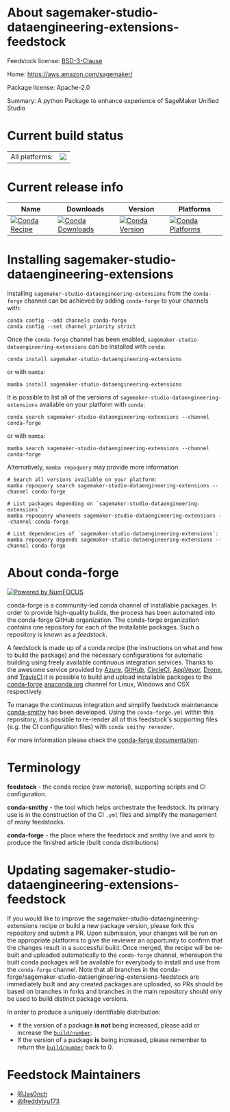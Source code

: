 About sagemaker-studio-dataengineering-extensions-feedstock
===========================================================

Feedstock license: [BSD-3-Clause](https://github.com/conda-forge/sagemaker-studio-dataengineering-extensions-feedstock/blob/main/LICENSE.txt)

Home: https://aws.amazon.com/sagemaker/

Package license: Apache-2.0

Summary: A python Package to enhance experience of SageMaker Unified Studio

Current build status
====================


<table><tr><td>All platforms:</td>
    <td>
      <a href="https://dev.azure.com/conda-forge/feedstock-builds/_build/latest?definitionId=24988&branchName=main">
        <img src="https://dev.azure.com/conda-forge/feedstock-builds/_apis/build/status/sagemaker-studio-dataengineering-extensions-feedstock?branchName=main">
      </a>
    </td>
  </tr>
</table>

Current release info
====================

| Name | Downloads | Version | Platforms |
| --- | --- | --- | --- |
| [![Conda Recipe](https://img.shields.io/badge/recipe-sagemaker--studio--dataengineering--extensions-green.svg)](https://anaconda.org/conda-forge/sagemaker-studio-dataengineering-extensions) | [![Conda Downloads](https://img.shields.io/conda/dn/conda-forge/sagemaker-studio-dataengineering-extensions.svg)](https://anaconda.org/conda-forge/sagemaker-studio-dataengineering-extensions) | [![Conda Version](https://img.shields.io/conda/vn/conda-forge/sagemaker-studio-dataengineering-extensions.svg)](https://anaconda.org/conda-forge/sagemaker-studio-dataengineering-extensions) | [![Conda Platforms](https://img.shields.io/conda/pn/conda-forge/sagemaker-studio-dataengineering-extensions.svg)](https://anaconda.org/conda-forge/sagemaker-studio-dataengineering-extensions) |

Installing sagemaker-studio-dataengineering-extensions
======================================================

Installing `sagemaker-studio-dataengineering-extensions` from the `conda-forge` channel can be achieved by adding `conda-forge` to your channels with:

```
conda config --add channels conda-forge
conda config --set channel_priority strict
```

Once the `conda-forge` channel has been enabled, `sagemaker-studio-dataengineering-extensions` can be installed with `conda`:

```
conda install sagemaker-studio-dataengineering-extensions
```

or with `mamba`:

```
mamba install sagemaker-studio-dataengineering-extensions
```

It is possible to list all of the versions of `sagemaker-studio-dataengineering-extensions` available on your platform with `conda`:

```
conda search sagemaker-studio-dataengineering-extensions --channel conda-forge
```

or with `mamba`:

```
mamba search sagemaker-studio-dataengineering-extensions --channel conda-forge
```

Alternatively, `mamba repoquery` may provide more information:

```
# Search all versions available on your platform:
mamba repoquery search sagemaker-studio-dataengineering-extensions --channel conda-forge

# List packages depending on `sagemaker-studio-dataengineering-extensions`:
mamba repoquery whoneeds sagemaker-studio-dataengineering-extensions --channel conda-forge

# List dependencies of `sagemaker-studio-dataengineering-extensions`:
mamba repoquery depends sagemaker-studio-dataengineering-extensions --channel conda-forge
```


About conda-forge
=================

[![Powered by
NumFOCUS](https://img.shields.io/badge/powered%20by-NumFOCUS-orange.svg?style=flat&colorA=E1523D&colorB=007D8A)](https://numfocus.org)

conda-forge is a community-led conda channel of installable packages.
In order to provide high-quality builds, the process has been automated into the
conda-forge GitHub organization. The conda-forge organization contains one repository
for each of the installable packages. Such a repository is known as a *feedstock*.

A feedstock is made up of a conda recipe (the instructions on what and how to build
the package) and the necessary configurations for automatic building using freely
available continuous integration services. Thanks to the awesome service provided by
[Azure](https://azure.microsoft.com/en-us/services/devops/), [GitHub](https://github.com/),
[CircleCI](https://circleci.com/), [AppVeyor](https://www.appveyor.com/),
[Drone](https://cloud.drone.io/welcome), and [TravisCI](https://travis-ci.com/)
it is possible to build and upload installable packages to the
[conda-forge](https://anaconda.org/conda-forge) [anaconda.org](https://anaconda.org/)
channel for Linux, Windows and OSX respectively.

To manage the continuous integration and simplify feedstock maintenance
[conda-smithy](https://github.com/conda-forge/conda-smithy) has been developed.
Using the ``conda-forge.yml`` within this repository, it is possible to re-render all of
this feedstock's supporting files (e.g. the CI configuration files) with ``conda smithy rerender``.

For more information please check the [conda-forge documentation](https://conda-forge.org/docs/).

Terminology
===========

**feedstock** - the conda recipe (raw material), supporting scripts and CI configuration.

**conda-smithy** - the tool which helps orchestrate the feedstock.
                   Its primary use is in the construction of the CI ``.yml`` files
                   and simplify the management of *many* feedstocks.

**conda-forge** - the place where the feedstock and smithy live and work to
                  produce the finished article (built conda distributions)


Updating sagemaker-studio-dataengineering-extensions-feedstock
==============================================================

If you would like to improve the sagemaker-studio-dataengineering-extensions recipe or build a new
package version, please fork this repository and submit a PR. Upon submission,
your changes will be run on the appropriate platforms to give the reviewer an
opportunity to confirm that the changes result in a successful build. Once
merged, the recipe will be re-built and uploaded automatically to the
`conda-forge` channel, whereupon the built conda packages will be available for
everybody to install and use from the `conda-forge` channel.
Note that all branches in the conda-forge/sagemaker-studio-dataengineering-extensions-feedstock are
immediately built and any created packages are uploaded, so PRs should be based
on branches in forks and branches in the main repository should only be used to
build distinct package versions.

In order to produce a uniquely identifiable distribution:
 * If the version of a package **is not** being increased, please add or increase
   the [``build/number``](https://docs.conda.io/projects/conda-build/en/latest/resources/define-metadata.html#build-number-and-string).
 * If the version of a package **is** being increased, please remember to return
   the [``build/number``](https://docs.conda.io/projects/conda-build/en/latest/resources/define-metadata.html#build-number-and-string)
   back to 0.

Feedstock Maintainers
=====================

* [@Jas0nch](https://github.com/Jas0nch/)
* [@freddylyu173](https://github.com/freddylyu173/)


<!-- dummy commit to enable rerendering -->

